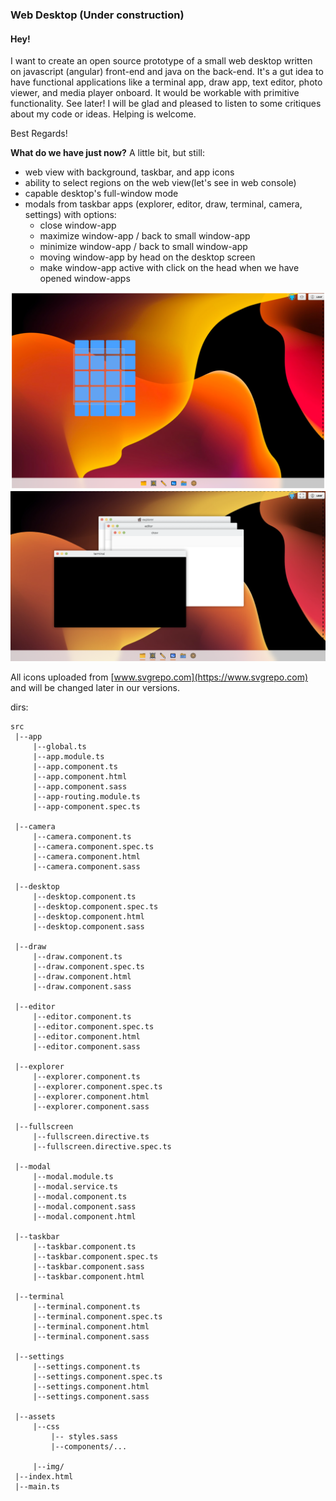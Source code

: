 ### Web Desktop (Under construction)

#### Hey! 

I want to create an open source prototype of a small web desktop written on javascript (angular) front-end and java on the back-end. It's a gut idea to have functional applications like a terminal app, draw app, text editor, photo viewer, and media player onboard. It would be workable with primitive functionality. See later!
I will be glad and pleased to listen to some critiques about my code or ideas. Helping is welcome.

Best Regards!

**What do we have just now?** 
A little bit, but still:
- web view with background, taskbar, and app icons
- ability to select regions on the web view(let's see in web console)
- capable desktop's full-window mode
- modals from taskbar apps (explorer, editor, draw, terminal, camera, settings) with options:
	- close window-app
	- maximize window-app / back to small window-app
	- minimize window-app / back to small window-app
	- moving window-app by head on the desktop screen
	- make window-app active with click on the head when we have opened window-apps

![web desktop screenshot](./assets/screenshot01082022.png)
![web desktop screenshot](./assets/screenshot04082022.png)

All icons uploaded from [www.svgrepo.com](https://www.svgrepo.com) and will be changed later in our versions.

dirs:
```
src
 |--app
	 |--global.ts
	 |--app.module.ts
	 |--app.component.ts
	 |--app.component.html
	 |--app.component.sass
	 |--app-routing.module.ts
	 |--app-component.spec.ts

 |--camera
     |--camera.component.ts
	 |--camera.component.spec.ts
	 |--camera.component.html
	 |--camera.component.sass

 |--desktop
	 |--desktop.component.ts
	 |--desktop.component.spec.ts
	 |--desktop.component.html
	 |--desktop.component.sass

 |--draw
     |--draw.component.ts
	 |--draw.component.spec.ts
	 |--draw.component.html
	 |--draw.component.sass

 |--editor
     |--editor.component.ts
	 |--editor.component.spec.ts
	 |--editor.component.html
	 |--editor.component.sass

 |--explorer
     |--explorer.component.ts
	 |--explorer.component.spec.ts
	 |--explorer.component.html
	 |--explorer.component.sass

 |--fullscreen
	 |--fullscreen.directive.ts
	 |--fullscreen.directive.spec.ts

 |--modal
	 |--modal.module.ts
	 |--modal.service.ts
	 |--modal.component.ts
	 |--modal.component.sass
	 |--modal.component.html

 |--taskbar
	 |--taskbar.component.ts
	 |--taskbar.component.spec.ts
	 |--taskbar.component.sass
	 |--taskbar.component.html

 |--terminal
     |--terminal.component.ts
	 |--terminal.component.spec.ts
	 |--terminal.component.html
	 |--terminal.component.sass

 |--settings
     |--settings.component.ts
	 |--settings.component.spec.ts
	 |--settings.component.html
	 |--settings.component.sass

 |--assets
	 |--css
	 	 |-- styles.sass
		 |--components/...

	 |--img/
 |--index.html
 |--main.ts
```